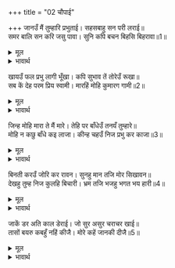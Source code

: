 +++
title = "02 चौपाई"

+++
जानउँ मैं तुम्हारि प्रभुताई। सहसबाहु सन परी लराई॥  
समर बालि सन करि जसु पावा। सुनि कपि बचन बिहसि बिहरावा॥1॥  

<details><summary>मूल</summary>

जानउँ मैं तुम्हारि प्रभुताई। सहसबाहु सन परी लराई॥  
समर बालि सन करि जसु पावा। सुनि कपि बचन बिहसि बिहरावा॥1॥  
</details>

<details><summary>भावार्थ</summary>

मैं तुम्हारी प्रभुता को खूब जानता हूँ सहस्रबाहु से तुम्हारी लडाई हुई थी और बालि से युद्ध करके तुमने यश प्राप्त किया था। हनुमान्‌जी के (मार्मिक) वचन सुनकर रावण ने हँसकर बात टाल दी॥1॥  
</details>

खायउँ फल प्रभु लागी भूँखा। कपि सुभाव तें तोरेउँ रूखा॥  
सब कें देह परम प्रिय स्वामी। मारहिं मोहि कुमारग गामी॥2॥  

<details><summary>मूल</summary>

खायउँ फल प्रभु लागी भूँखा। कपि सुभाव तें तोरेउँ रूखा॥  
सब कें देह परम प्रिय स्वामी। मारहिं मोहि कुमारग गामी॥2॥  
</details>

<details><summary>भावार्थ</summary>

हे (राक्षसों के) स्वामी मुझे भूख लगी थी, (इसलिए) मैन्ने फल खाए और वानर स्वभाव के कारण वृक्ष तोडे। हे (निशाचरों के) मालिक! देह सबको परम प्रिय है। कुमार्ग पर चलने वाले (दुष्ट) राक्षस जब मुझे मारने लगे॥2  
</details>

जिन्ह मोहि मारा ते मैं मारे। तेहि पर बाँधेउँ तनयँ तुम्हारे॥  
मोहि न कछु बाँधे कइ लाजा। कीन्ह चहउँ निज प्रभु कर काजा॥3॥  

<details><summary>मूल</summary>

जिन्ह मोहि मारा ते मैं मारे। तेहि पर बाँधेउँ तनयँ तुम्हारे॥  
मोहि न कछु बाँधे कइ लाजा। कीन्ह चहउँ निज प्रभु कर काजा॥3॥  
</details>

<details><summary>भावार्थ</summary>

तब जिन्होन्ने मुझे मारा, उनको मैन्ने भी मारा। उस पर तुम्हारे पुत्र ने मुझको बाँध लिया (किन्तु), मुझे अपने बाँधे जाने की कुछ भी लज्जा नहीं है। मैं तो अपने प्रभु का कार्य करना चाहता हूँ॥3॥  
</details>

बिनती करउँ जोरि कर रावन। सुनहु मान तजि मोर सिखावन॥  
देखहु तुम्ह निज कुलहि बिचारी। भ्रम तजि भजहु भगत भय हारी॥4॥  

<details><summary>मूल</summary>

बिनती करउँ जोरि कर रावन। सुनहु मान तजि मोर सिखावन॥  
देखहु तुम्ह निज कुलहि बिचारी। भ्रम तजि भजहु भगत भय हारी॥4॥  
</details>

<details><summary>भावार्थ</summary>

हे रावण! मैं हाथ जोडकर तुमसे विनती करता हूँ, तुम अभिमान छोडकर मेरी सीख सुनो। तुम अपने पवित्र कुल का विचार करके देखो और भ्रम को छोडकर भक्त भयहारी भगवान्‌ को भजो॥4॥  
</details>

जाकें डर अति काल डेराई। जो सुर असुर चराचर खाई॥  
तासों बयरु कबहुँ नहिं कीजै। मोरे कहें जानकी दीजै॥5॥  

<details><summary>मूल</summary>

जाकें डर अति काल डेराई। जो सुर असुर चराचर खाई॥  
तासों बयरु कबहुँ नहिं कीजै। मोरे कहें जानकी दीजै॥5॥  
</details>

<details><summary>भावार्थ</summary>

जो देवता, राक्षस और समस्त चराचर को खा जाता है, वह काल भी जिनके डर से अत्यन्त डरता है, उनसे कदापि वैर न करो और मेरे कहने से जानकीजी को दे दो॥5॥  
</details>

<div class="audioEmbed"  caption="AIR-वाचनम्" src="https://archive
.org/download/rAmcharitmAnas-AIR/EPI-287.mp3"></div>

